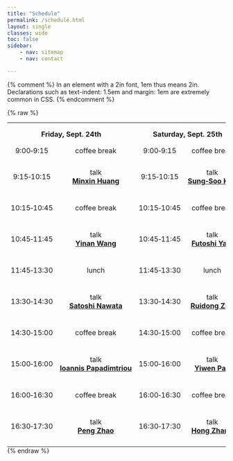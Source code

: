 ```yaml
---
title: "Schedule"
permalink: /schedule.html
layout: single
classes: wide
toc: false
sidebar:
    - nav: sitemap
    - nav: contact

---
```


{% comment %}
    In an element with a 2in font, 1em thus means 2in.
    Declarations such as text-indent: 1.5em and margin: 1em are extremely common in CSS.
{% endcomment %}

{% raw %}
<style>
table.schedule{
  margin-bottom: 0;
  margin-top: 0;
  overflow-x: auto;
  border-bottom-width:0;
}

tr.min15{
  height: 1.5em;
}
tr.min30{
  height: 3em;
}
tr.min60{
  height: 6em;
}
tr.lunch{
  height: 3em;
}

td{
  padding: 0 0.5em;
  text-align: center;
}

th{
  padding: 1em 0.5em;
  font-weight: bold;
  text-align: center;
}
</style>

<style type="text/css" media="print">
  a:link:after, a:visited:after {
    display: none;
    content: "";
  }
  td{
  padding: 0 0.5em;
  text-align: center;
  }
</style>

<table class="schedule">
<tbody>
    <tr class="min15">
      <th colspan=2>Friday, Sept. 24th</th>
      <th colspan=2>Saturday, Sept. 25th</th>
      <th colspan=2>Sunday, Sept. 26th</th>
    </tr>
    <tr class="min15">
      <td>9:00&#8209;9:15</td>
      <td>coffee&nbsp;break</td>
      <td>9:00&#8209;9:15</td>
      <td>coffee&nbsp;break</td>
      <td>8:30&#8209;8:45</td>
      <td>coffee&nbsp;break</td>
    </tr>
    <tr class="min60">
      <td>9:15&#8209;10:15</td>
      <td>talk<br><a href="https://ymsc-strings.github.io/gauge-theory-workshop-sept-2021/abstracts.html#penrose-limit-a-stringy-regime-in-holography-by-minxin-huang"><b>Minxin&nbsp;Huang</b></a></td>
      <td>9:15&#8209;10:15</td>
      <td>talk<br><a href="https://ymsc-strings.github.io/gauge-theory-workshop-sept-2021/abstracts.html#6d-seiberg-witten-curves-and-5-brane-webs-by-sung-soo-kim"><b>Sung&#8209;Soo&nbsp;Kim</b></a></td>
      <td>8:45&#8209;9:45</td>
      <td>talk<br><a href="https://ymsc-strings.github.io/gauge-theory-workshop-sept-2021/abstracts.html#ope-coefficients-of-abjm-theory-with-giants-part-i-by-yunfeng-jiang"><b>Yunfeng&nbsp;Jiang</b></a></td>
    </tr>
    <tr class="min30">
      <td>10:15&#8209;10:45</td>
      <td>coffee&nbsp;break</td>
      <td>10:15&#8209;10:45</td>
      <td>coffee&nbsp;break</td>
      <td>9:45&#8209;10:15</td>
      <td>coffee&nbsp;break</td>
    </tr>
    <tr class="min60">
      <td>10:45&#8209;11:45</td>
      <td>talk<br><a href="https://ymsc-strings.github.io/gauge-theory-workshop-sept-2021/abstracts.html#5d-and-6d-scfts-from-c3-orbifolds-by-yinan-wang"><b>Yinan&nbsp;Wang</b></a></td>
      <td>10:45&#8209;11:45</td>
      <td>talk<br><a href="https://ymsc-strings.github.io/gauge-theory-workshop-sept-2021/abstracts.html#thermodynamic-limit-of-nekrasov-partition-function-for-5-brane-web-with-o5-plane-by-futoshi-yagi"><b>Futoshi&nbsp;Yagi</b></a></td>
      <td>10:15&#8209;11:15</td>
      <td>talk<br><a href="https://ymsc-strings.github.io/gauge-theory-workshop-sept-2021/abstracts.html#ope-coefficients-of-abjm-theory-with-giants-part-ii-by-junbao-wu"><b>Junbao&nbsp;Wu</b></a></td>
    </tr>
    <tr class="lunch">
      <td>11:45&#8209;13:30</td>
      <td>lunch</td>
      <td>11:45&#8209;13:30</td>
      <td>lunch</td>
      <td>11:15&#8209;11:30</td>
      <td>break</td>
    </tr>
    <tr class="min60">
      <td>13:30&#8209;14:30</td>
      <td>talk<br><a href="https://ymsc-strings.github.io/gauge-theory-workshop-sept-2021/abstracts.html#3d-n4-unitaryorthosymplectic-duality-by-satoshi-nawata"><b>Satoshi&nbsp;Nawata</b></a></td>
      <td>13:30&#8209;14:30</td>
      <td>talk<br><a href="https://ymsc-strings.github.io/gauge-theory-workshop-sept-2021/abstracts.html#instanton-counting-in-bcd-type-gauge-theories-and-o-vertex-by-ruidong-zhu"><b>Ruidong&nbsp;Zhu</b></a></td>
      <td>11:30&#8209;12:30</td>
      <td>talk<br><a href="https://ymsc-strings.github.io/gauge-theory-workshop-sept-2021/abstracts.html#brane-construction-of-the-bethegauge-correspondence-for-superspin-chains-by-junya-yagi"><b>Junya&nbsp;Yagi</b></a></td>
    </tr>
    <tr class="min30">
      <td>14:30&#8209;15:00</td>
      <td>coffee&nbsp;break</td>
      <td>14:30&#8209;15:00</td>
      <td>coffee&nbsp;break</td>
    </tr>
    <tr class="min60">
      <td>15:00&#8209;16:00</td>
      <td>talk<br><a href="https://ymsc-strings.github.io/gauge-theory-workshop-sept-2021/abstracts.html#anomalies-and-supersymmetry-by-ioannis-papadimitriou"><b>Ioannis&nbsp;Papadimtriou</b></a></td>
      <td>15:00&#8209;16:00</td>
      <td>talk<br><a href="https://ymsc-strings.github.io/gauge-theory-workshop-sept-2021/abstracts.html#closed-form-schur-indices-by-yiwen-pan"><b>Yiwen&nbsp;Pan</b></a></td>
    </tr>
    <tr class="min30">
      <td>16:00&#8209;16:30</td>
      <td>coffee&nbsp;break</td>
      <td>16:00&#8209;16:30</td>
      <td>coffee&nbsp;break</td>
    </tr>
    <tr class="min60">
      <td>16:30&#8209;17:30</td>
      <td>talk<br><a href="https://ymsc-strings.github.io/gauge-theory-workshop-sept-2021/abstracts.html#worldsheet-variables-for-cluster-configuration-spaces-and-hypersurface-arrangements-by-peng-zhao"><b>Peng&nbsp;Zhao</b></a></td>
      <td>16:30&#8209;17:30</td>
      <td>talk<br><a href="https://ymsc-strings.github.io/gauge-theory-workshop-sept-2021/abstracts.html#representations-of-quantum-w-subalgebras-by-hong-kilar-zhang"><b>Hong&nbsp;Zhang</b></a></td>
    </tr>
</tbody>
</table>
{% endraw %}